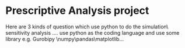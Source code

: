 # Prescriptive Analysis project 
Here are 3 kinds of question which use python to do the simulation\ sensitivity analysis ....
use python as the coding language and use some library e.g. Gurobipy \numpy\pandas\matplotlib...
